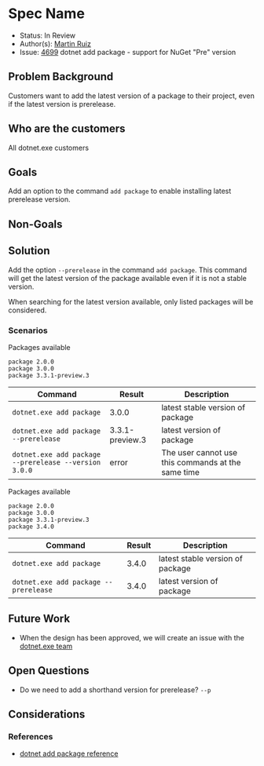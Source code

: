 # Spec Name

* Status: In Review
* Author(s): [Martin Ruiz](https://github.com/martinrrm)
* Issue: [4699](https://github.com/NuGet/Home/issues/4699) dotnet add package - support for NuGet "Pre" version

## Problem Background

Customers want to add the latest version of a package to their project, even if the latest version is prerelease.

## Who are the customers

All dotnet.exe customers

## Goals

Add an option to the command `add package` to enable installing latest prerelease version.

## Non-Goals

## Solution

Add the option `--prerelease` in the command `add package`. This command will get the latest version of the package available even if it is not a stable version.

When searching for the latest version available, only listed packages will be considered.

### Scenarios

Packages available

```
package 2.0.0
package 3.0.0
package 3.3.1-preview.3
```

| Command | Result | Description |
|---------|--------|--------------|
| `dotnet.exe add package` | 3.0.0 | latest stable version of package |
| `dotnet.exe add package --prerelease` | 3.3.1-preview.3 | latest version of package |
| `dotnet.exe add package --prerelease --version 3.0.0` | error | The user cannot use this commands at the same time |

Packages available

```
package 2.0.0
package 3.0.0
package 3.3.1-preview.3
package 3.4.0
```

| Command | Result | Description |
|---------|--------|--------------|
| `dotnet.exe add package` | 3.4.0 | latest stable version of package |
| `dotnet.exe add package --prerelease` | 3.4.0 | latest version of package |

## Future Work

* When the design has been approved, we will create an issue with the [dotnet.exe team](https://github.com/dotnet/sdk)

## Open Questions

* Do we need to add a shorthand version for prerelease? `--p`

## Considerations

### References

* [dotnet add package reference](https://docs.microsoft.com/en-us/dotnet/core/tools/dotnet-add-reference)
